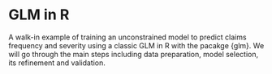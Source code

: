 # GLM in R
A walk-in example of training an unconstrained model to predict claims frequency and severity using a classic GLM in R with the pacakge {glm}.
We will go through the main steps including data preparation, model selection, its refinement and validation.
